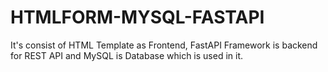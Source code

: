 # HTMLFORM-MYSQL-FASTAPI
It's consist of HTML Template as Frontend, FastAPI Framework is backend for REST API and MySQL is Database which is used in it.

